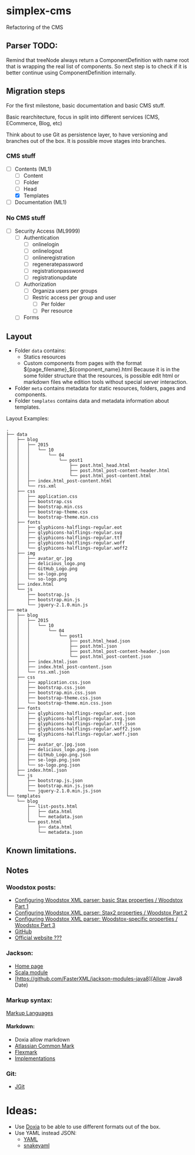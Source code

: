 # simplex-cms
Refactoring of the CMS

## Parser TODO:

Remind that treeNode always return a ComponentDefinition with name root that is wrapping the real list of components.
So next step is to check if it is better continue using ComponentDefinition internally.
 


## Migration steps
For the first milestone, basic documentation and basic CMS stuff.

Basic rearchitecture, focus in split into different services (CMS, ECommerce, Blog, etc)

Think about to use Git as persistence layer, to have versioning and branches out of the box. It is possible move stages into branches.

### CMS stuff
- [ ] Contents (ML1)
  - [ ] Content
  - [ ] Folder
  - [ ] Head
  - [X] Templates
- [ ] Documentation (ML1)

### No CMS stuff
- [ ] Security Access (ML9999)
  - [ ] Authentication
    - [ ] onlinelogin
    - [ ] onlinelogout
    - [ ] onlineregistration
    - [ ] regeneratepassword
    - [ ] registrationpassword
    - [ ] registrationupdate
  - [ ] Authorization
    - [ ] Organiza users per groups
    - [ ] Restric access per group and user
      - [ ] Per folder
      - [ ] Per resource
  - [ ] Forms

## Layout

- Folder `data` contains:
    - Statics resources
    - Custom components from pages with the format ${page_filename}_${component_name}.html
      Because it is in the some folder structure that the resources, is possible edit html or markdown files whe edition
      tools without special server interaction.
- Folder `meta` contains metadata for static resources, folders, pages and components.
- Folder `templates` contains data and metadata information about templates.
      
Layout Examples:
```text
.
├── data
│   ├── blog
│   │   ├── 2015
│   │   │   └── 10
│   │   │       └── 04
│   │   │           └── post1
│   │   │               ├── post.html_head.html
│   │   │               ├── post.html_post-content-header.html
│   │   │               └── post.html_post-content.html
│   │   ├── index.html_post-content.html
│   │   └── rss.xml
│   ├── css
│   │   ├── application.css
│   │   ├── bootstrap.css
│   │   ├── bootstrap.min.css
│   │   ├── bootstrap-theme.css
│   │   └── bootstrap-theme.min.css
│   ├── fonts
│   │   ├── glyphicons-halflings-regular.eot
│   │   ├── glyphicons-halflings-regular.svg
│   │   ├── glyphicons-halflings-regular.ttf
│   │   ├── glyphicons-halflings-regular.woff
│   │   └── glyphicons-halflings-regular.woff2
│   ├── img
│   │   ├── avatar_qr.jpg
│   │   ├── delicious_logo.png
│   │   ├── GitHub_Logo.png
│   │   ├── se-logo.png
│   │   └── so-logo.png
│   ├── index.html
│   └── js
│       ├── bootstrap.js
│       ├── bootstrap.min.js
│       └── jquery-2.1.0.min.js
├── meta
│   ├── blog
│   │   ├── 2015
│   │   │   └── 10
│   │   │       └── 04
│   │   │           └── post1
│   │   │               ├── post.html_head.json
│   │   │               ├── post.html.json
│   │   │               ├── post.html_post-content-header.json
│   │   │               └── post.html_post-content.json
│   │   ├── index.html.json
│   │   ├── index.html_post-content.json
│   │   └── rss.xml.json
│   ├── css
│   │   ├── application.css.json
│   │   ├── bootstrap.css.json
│   │   ├── bootstrap.min.css.json
│   │   ├── bootstrap-theme.css.json
│   │   └── bootstrap-theme.min.css.json
│   ├── fonts
│   │   ├── glyphicons-halflings-regular.eot.json
│   │   ├── glyphicons-halflings-regular.svg.json
│   │   ├── glyphicons-halflings-regular.ttf.json
│   │   ├── glyphicons-halflings-regular.woff2.json
│   │   └── glyphicons-halflings-regular.woff.json
│   ├── img
│   │   ├── avatar_qr.jpg.json
│   │   ├── delicious_logo.png.json
│   │   ├── GitHub_Logo.png.json
│   │   ├── se-logo.png.json
│   │   └── so-logo.png.json
│   ├── index.html.json
│   └── js
│       ├── bootstrap.js.json
│       ├── bootstrap.min.js.json
│       └── jquery-2.1.0.min.js.json
└── templates
    └── blog
        ├── list-posts.html
        │   ├── data.html
        │   └── metadata.json
        └── post.html
            ├── data.html
            └── metadata.json

```

## Known limitations.


## Notes
### Woodstox posts:
- [Configuring Woodstox XML parser: basic Stax properties / Woodstox Part 1](https://medium.com/@cowtowncoder/configuring-woodstox-xml-parser-basic-stax-properties-39bdf88c18ec)
- [Configuring Woodstox XML parser: Stax2 properties / Woodstox Part 2](https://medium.com/@cowtowncoder/configuring-woodstox-xml-parser-stax2-properties-c80ef5a32ef1) 
- [Configuring Woodstox XML parser: Woodstox-specific properties / Woodstox Part 3](https://medium.com/@cowtowncoder/configuring-woodstox-xml-parser-woodstox-specific-properties-1ce5030a5173)
- [GitHub](https://github.com/FasterXML/woodstox)
- [Official website ???](https://fasterxml.github.io/woodstox/)

### Jackson:
- [Home page](https://github.com/FasterXML/jackson)
- [Scala module](https://github.com/FasterXML/jackson-module-scala)
- [https://github.com/FasterXML/jackson-modules-java8](Allow Java8 Date)

### Markup syntax:
[Markup Languages](https://en.wikipedia.org/wiki/Comparison_of_document_markup_languages)

#### Markdown:
- Doxia allow markdown
- [Atlassian Common Mark](https://github.com/atlassian/commonmark-java)
- [Flexmark](https://github.com/vsch/flexmark-java)
- [Implementations](https://www.w3.org/community/markdown/wiki/MarkdownImplementations)

### Git:
- [JGit](https://www.eclipse.org/jgit/)

# Ideas:
- Use [Doxia](http://maven.apache.org/doxia/references/index.html) to be able to use different formats out of the box.
- Use YAML instead JSON:
    - [YAML](http://yaml.org/)
    - [snakeyaml](https://bitbucket.org/asomov/snakeyaml/wiki/Home)